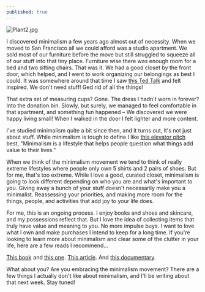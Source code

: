 ```yaml
---
published: true
---
```

![Plant2.jpg]({{site.baseurl}}/img_posts/Plant2.jpg)

I discovered minimalism a few years ago almost out of necessity. When we moved to San Francisco all we could afford was a studio apartment. We sold most of our furniture before the move but still struggled to squeeze all of our stuff into that tiny place. Furniture wise there was enough room for a bed and two sitting chairs. That was it. We had a good closet by the front door, which helped, and I went to work organizing our belongings as best I could. It was somewhere around that time I saw [this Ted Talk](https://www.ted.com/talks/graham_hill_less_stuff_more_happiness) and felt inspired. We don't need stuff! Ged rid of all the things!

That extra set of measuring cups? Gone. The dress I hadn't worn in forever? Into the donation bin. Slowly, but surely, we managed to feel comfortable in that apartment, and something fun happened – We discovered we were happy living small! When I walked in the door I felt lighter and more content. 

I've studied minimalism quite a bit since then, and it turns out, it's not just about stuff. While minimalism is tough to define I like [this elevator pitch](https://www.theminimalists.com/pitch/) best, "Minimalism is a lifestyle that helps people question what things add value to their lives."

When we think of the minimalism movement we tend to think of really extreme lifestyles where people only own 5 shirts and 2 pairs of shoes. But for me, that's too extreme. While I love a good, curated closet, minimalism is going to look different depending on who you are and what's important to you. Giving away a bunch of your stuff doesn't necessarily make you a minimalist. Reassessing your priorities, and making more room for the things, people, and activities that add joy to your life does.

For me, this is an ongoing process. I enjoy books and shoes and skincare, and my possessions reflect that. But I love the idea of collecting items that truly have value and meaning to you. No more impulse buys. I want to love what I own and make purchases I intend to keep for a long time.
If you're looking to learn more about minimalism and clear some of the clutter in your life, here are a few reads I recommend...

<a target="_blank" href="https://www.amazon.com/gp/product/0062414852/ref=as_li_tl?ie=UTF8&camp=1789&creative=9325&creativeASIN=0062414852&linkCode=as2&tag=redletterda04-20&linkId=74d0676f5830ef2dfb907e35227daf86">This book</a><img src="//ir-na.amazon-adsystem.com/e/ir?t=redletterda04-20&l=am2&o=1&a=0062414852" width="1" height="1" border="0" alt="" style="border:none !important; margin:0px !important;" /> and <a target="_blank" href="https://www.amazon.com/gp/product/1607747308/ref=as_li_tl?ie=UTF8&camp=1789&creative=9325&creativeASIN=1607747308&linkCode=as2&tag=redletterda04-20&linkId=ff25f7c8e5ed086b3484660ca99c4cf4">this one</a><img src="//ir-na.amazon-adsystem.com/e/ir?t=redletterda04-20&l=am2&o=1&a=1607747308" width="1" height="1" border="0" alt="" style="border:none !important; margin:0px !important;" />. [This article](http://www.telegraph.co.uk/women/life/how-my-year-of-tidying-up-changed-my-life-and-my-family/). And [this documentary](https://www.netflix.com/watch/80114460?trackId=13752289&tctx=0%2C0%2C7ad858e68432edc5b940ac486ffcf44529fbf46c%3A3ac8e1f6b3b77f10290612da31c03bc04b64c3ef).

What about you? Are you embracing the minimalism movement? There are a few things I actually don't like about minimalism, and I'll be writing about that next week. Stay tuned!
